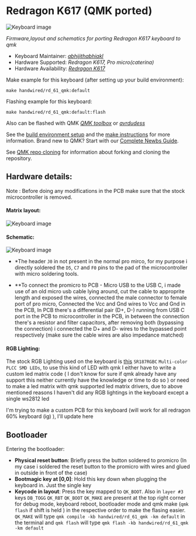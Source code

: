 # Redragon K617 (QMK ported)

![Keyboard image](https://imagizer.imageshack.com/img922/3464/qUpU8k.png)

*Firmware,layout and schematics for porting Redragon K617 keyboard to qmk*

* Keyboard Maintainer: *[abhijithabhiakl](https://github.com/abhijithabhiakl)*
* Hardware Supported: *Redragon K617, Pro micro(caterina)*
* Hardware Availability: *[Redragon K617](https://redragon.in/products/fizz-k617-60-wired-mechanical-keyboard-white-and-grey-red-switches)*

Make example for this keyboard (after setting up your build environment):

    make handwired/rd_61_qmk:default

Flashing example for this keyboard:

    make handwired/rd_61_qmk:default:flash
    
Also can be flashed with QMK *[QMK toolbox](https://github.com/qmk/qmk_toolbox)* or *[avrdudess](https://blog.zakkemble.net/avrdudess-a-gui-for-avrdude/)*

See the [build environment setup](https://docs.qmk.fm/#/getting_started_build_tools) and the [make instructions](https://docs.qmk.fm/#/getting_started_make_guide) for more information. Brand new to QMK? Start with our [Complete Newbs Guide](https://docs.qmk.fm/#/newbs).

See [QMK repo cloning](https://docs.qmk.fm/#/getting_started_github) for information about forking and cloning the repository.

## Hardware details: 

Note : Before doing any modifications in the PCB make sure that the stock microcontroller is removed.

#### Matrix layout:
![Keyboard image](https://imagizer.imageshack.com/img924/8415/hX5gAb.jpg)

#### Schematic:
![Keyboard image](https://imagizer.imageshack.com/img922/5585/vXorPx.png)

* *The header `J0` in not present in the normal pro mirco, for my purpose i directly soldered the `D5`, `C7` and `F0` pins to the pad of the microcontroller with micro soldering tools.

* **To connect the promicro to PCB - Micro USB to the USB C, i made use of an old micro usb cable lying around, cut the cable to approprite length and exposed the wires, connected the male connector to female port of  pro micro, Connected the Vcc and Gnd wires to Vcc and Gnd in the PCB, In PCB there's a differential pair (D+, D-) running from USB C port in the PCB to microcontroller in the PCB, in between the connection there's a resistor and filter capacitors, after removing both (bypassing the connection) i connected the D+ and D- wires to the bypassed point respectively (make sure the cable wires are also impedance matched)

#### RGB Lighting:

The stock RGB Lighting used on the keyboard is [this](https://www.luckylight.cn/en/products/smd-led/multi-color-smd-led/?series_code=sr187-rgb-series) `SR187RGBC` `Multi-color PLCC SMD LEDs`, to use this kind of LED with qmk I either have to write a custom led matrix code ( I don't know for sure if qmk already have any support this neither currently have the knowledge or time to do so ) or need to make a led matrix with qmk supported led matrix drivers, due to above mentioned reasons I haven't did any RGB lightings in the keyboard except a single ws2812 led 

I'm  trying to make a custom PCB for this keyboard (will work for all redragon 60% keyboard (ig) ),  I'll update here 

## Bootloader

Entering the bootloader:

* **Physical reset button**: Briefly press the button soldered to promicro (In my case i soldered the reset button to the promicro with wires and glued in outside in front of the case)
* **Bootmagic key at [0,0]**: Hold this key down when plugging the keyboard in. Just the single key
* **Keycode in layout**: Press the key mapped to `QK_BOOT`. Also in `layer #3` keys `DB_TOGG` `QK_RBT` `QK_BOOT` `QK_MAKE` are present at the top right corner for debug mode, keyboard reboot, bootloader mode and qmk make (`qmk flash` if shift is held ) in the respective order to make the flasing easier.
`QK_MAKE` will type `qmk compile -kb handwired/rd_61_qmk -km default` in the terminal and `qmk flash` will type `qmk flash -kb handwired/rd_61_qmk -km default`

